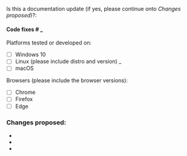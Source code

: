 Is this a documentation update (if yes, please continue onto _Changes proposed_)?:

#### Code fixes # \_

Platforms tested or developed on:

- [ ] Windows 10
- [ ] Linux (please include distro and version) \_
- [ ] macOS

Browsers (please include the browser versions):

- [ ] Chrome
- [ ] Firefox
- [ ] Edge

### Changes proposed:

-
-
-
